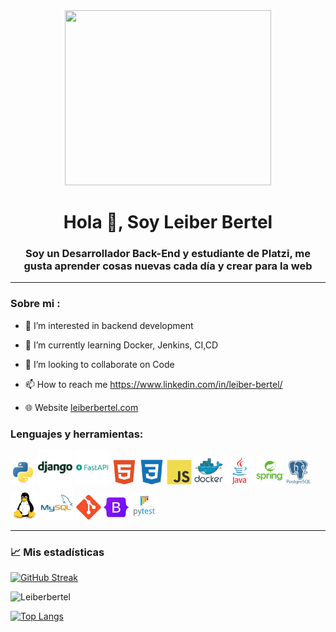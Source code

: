 <div id="header" align="center">
    <img src="https://media.giphy.com/media/OVtqvymKkkcTu/giphy.gif" width="330" height="280"/>
    <h1 align="center">Hola 👋, Soy Leiber Bertel</h1> 
    <h3>Soy un Desarrollador Back-End y estudiante de Platzi, me gusta aprender cosas nuevas cada día y crear para la web</h3>
</div>

---
### Sobre mi :

- 👀 I’m interested in backend development

- 🌱 I’m currently learning Docker, Jenkins, CI,CD

- 💞️ I’m looking to collaborate on Code

- 📫 How to reach me https://www.linkedin.com/in/leiber-bertel/

- 🌐 Website [leiberbertel.com](https://leiberbertel.github.io/)

<div align="left">
    <h3>Lenguajes y herramientas:</h3>
    <div>
        <img src="https://github.com/devicons/devicon/blob/master/icons/python/python-original.svg" title="Python" alt="python" width="40" height="40"/>
        <img src="https://github.com/devicons/devicon/blob/master/icons/django/django-plain-wordmark.svg" title="Django" alt="django" width="55" height="55"/>
        <img src="https://github.com/devicons/devicon/blob/master/icons/fastapi/fastapi-plain-wordmark.svg" title="FastAPI" alt="fastapi" width="55" height="55"/>
        <img src="https://github.com/devicons/devicon/blob/master/icons/html5/html5-plain.svg" title="HTML5" alt="html5" width="40" height="40">
        <img src="https://github.com/devicons/devicon/blob/master/icons/css3/css3-plain.svg" title="CSS3" alt="css3" width="40" height="40"/>
        <img src="https://github.com/devicons/devicon/blob/master/icons/javascript/javascript-original.svg" title="javascript" alt="js" width="40" height="40"/>
        <img src="https://github.com/devicons/devicon/blob/master/icons/docker/docker-original-wordmark.svg" title="Docker" alt="docker" width="46" height="46"/>
        <img src="https://github.com/devicons/devicon/blob/master/icons/java/java-original-wordmark.svg" title="Java" alt="java" width="45" height="45"/>
        <img src="https://github.com/devicons/devicon/blob/master/icons/spring/spring-original-wordmark.svg" title="Spring" alt="spring" width="45" height="45"/>
        <img src="https://github.com/devicons/devicon/blob/master/icons/postgresql/postgresql-plain-wordmark.svg" title="PostgreSql" alt="postgresql" width="40" height="40"/>
        <img src="https://github.com/devicons/devicon/blob/master/icons/linux/linux-original.svg" title="Linux" alt="linux" width="44" height="44"/>
        <img src="https://github.com/devicons/devicon/blob/master/icons/mysql/mysql-original-wordmark.svg" title="Mysql" alt="mysql" width="53" height="53"/>
        <img src="https://github.com/devicons/devicon/blob/master/icons/git/git-original.svg" title="Git" alt="git" width="40" height="40"/>
        <img src="https://github.com/devicons/devicon/blob/master/icons/bootstrap/bootstrap-original.svg" title="bootstrap" alt="bootstrap" width="40" height="40"/>
        <img src="https://github.com/devicons/devicon/blob/master/icons/pytest/pytest-original-wordmark.svg" title="pytest" alt="pytest" width="43" height="43"/>
    </div>
</div>

---

### 📈 Mis estadísticas

<!--- Streak-Racha--->
[![GitHub Streak](https://streak-stats.demolab.com?user=Leiberbertel&theme=radical&locale=es&date_format=j%20M%5B%20Y%5D)](https://git.io/streak-stats)

<!--- Stats-Estadísticas--->
![Leiberbertel](https://github-readme-stats.vercel.app/api?username=leiberbertel&show_icons=true&theme=radical)

<!--- Most-Language-used--->
[![Top Langs](https://github-readme-stats.vercel.app/api/top-langs/?username=leiberbertel&hide_progress=true)](https://github.com/anuraghazra/github-readme-stats)

<!---
leiberbertel/leiberbertel is a ✨ special ✨ repository because its `README.md` (this file) appears on your GitHub profile.
You can click the Preview link to take a look at your changes.
--->
